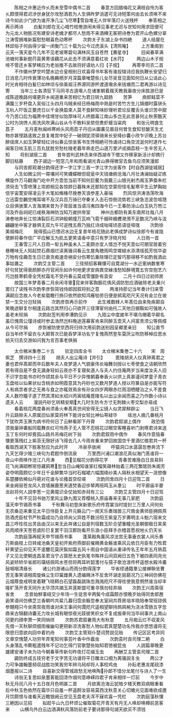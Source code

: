 <!-- { "loadSidebar": true } -->
　　陈相之许惠近作乆而未至雪中偶书二首
　　春意方回腊梅花又满枝自怜为客乆颇恨得君迟渉世身犹尔攻愁酒若为人生俱昨梦消遣可无诗短策何由去长须唤不来诗今如此少门欲为谁开净几尘飞尽寒雪自堆无人伴牢落灯火送残杯
　　奉答相之再示两诗
　　白髪刘郎在无心唱竹枝倦游闲未得见事老尤迟与世知何用求田便可为元龙人物胜况有建安诗老媿才都尽人愁雨不来酒樽无客把诗巻为君开山色螺分翠江涛雪拥堆新篇慰愁眼喜色动寒杯
　　次韵关子东湖上杂书四絶
　　道人结屋在林邱俗子何由得少留一闭衡门三十载为公今过虎溪头【清照庵】
　　上方重阁到云天一落天星今几年不见老坡寒碧句满林风玉自苍然【夀星寺】
　　旧闻春草满池塘何事新题荇蘂黄寄语藕花从此去不须满意着红妆【水荇】
　　两边山木子规啼不管还乡客梦稀应为老翁推不去故将好语劝人归【子规】
　　再寄李司农二首
　　不作徽州梦空吟楚水边仓皇相别日欢喜得书年客有谁投辖诗应我执鞭长安望归日消息几时传衰薄功名晚羇栖岁月深篇章唯楚些儿女尽吴音见面知何日从公话此心时光肯相待白髪巳如林顷与徐美祖汪养源同游杯渡道塲余来钱塘而二君再游以诗见寄
　　当年三士各清狂下马同寻古道塲人在诸峯朝着屐天教我軰夜分床胜游巳是成陈迹晚路何堪更异乡闻道重来苦相忆为君日转九廻肠
　　苦笋
　　庾郎鲑菜不满腹三岁杯盘入吴俗江头四月乌贼来经日杨梅雨中熟是时苦竹方生儿锦绷时露骈头玉杭人吓饭正要虎日以千金换盈束人莫不食鲜知味妙理听君论反覆舌头谁识苦中甜今乃苦口后为福蔗中佳境甘似饴厚味可人终腊毒江南山多岂无此苦甚何止秋荼酷天公时为饷馋人雨洗风吹满山谷从今不敢料吴侬但煑虾蟆当粱肉
　　和张元明食生荔子
　　五月麦秋闽岭寒岭头风雨荔子丹旧从圗畵见眉目何曾生食知甘酸天生尤物亦甚悭路逺致之良复难宫中妃子一破顔犹须驿骑来长安绛纱囊小欣乍识晚上苏台醉瑶席人如玉笋擘轻红诗似春云惊坐客书生馋相絶可怜诵诗口角空流涎何时遂作七闽客日啖玉肌三百丸犹胜穷愁杜陵老暮年奔走巴山道万里泸戎摘荔枝一生辛苦无人知
　　将别湖居二首
　　昔年尝判武林丞来伴西湖寺下僧又作移家新活计却携行脚旧枯藤
　　西子湖边一短窓几年和雨看湖光青山换得微官去鱼鸟应须笑漫郎
　　与同舎郎观潮分韵得还字一字江字三首一字江字为坐客作【时自西湖徙城居】
　　人生如微尘同一霄壤间可笑蠛蠓眼但窥瓮中天钱塘俯沧海八月壮涛澜始疑疋练横旋作万马翻海门屹中开方壶忽当前不知何巨鳌为我戴三山银光射杰阁玉笋埀朱栏须臾击飞雪喷薄上帘颜相见各惊顾日暮殊未还那知在空蒙但怪毛髪寒平生云梦胸始信宇宙寛安得凌云手大笔如脩椽尽挽巻天浪参差入豪端
　　烈风惊洪涛浩荡吹海立迅雷忽飜空掩耳嗟不及汉兵百万骑已夺秦关入击石惊倒流势若三峡急沧波忽喧豗众目俱骇栗人言海潮来昔为子胥屈谁当语冯夷四海今已一王春防涂山白玉执万笏江河及乔岳祠祀已咸秩海神防当知万嵗拱帝室
　　神州古都防有美东南邦壮哉八月涛巻地奔长江惊涛裂巨石洪钟殷朝撞万瓦响飞雹千艘碎舽艭滟滪不足数况乃峡与泷翩翩坐中客才器俱无双九牛可逆拽五鼎乃独扛诗成咄嗟顷恶语徒喧哤
　　次韵徐美祖梅花
　　我得孤山已恨迟水边无复昔年枝花随此老俱成梦诗似徐郎今有谁陇使醉将春作信广平应解玉为肌五更笑语香中意只有罗浮晓月知
　　人日雨一首
　　王春雪三尺人日雨一犁五种虽未入二麦颇亦宜人情岂不悦天意似可期官居着穷巷睡味无人知起焚石鼎烟烂读离骚词看云生屋角聴雨鸣空墀緑水添清瑶孤芳悦华姿万物有佳趣吾生日已衰贪痴速竒祸安分伤寒饥乗除理巳定智巧那得移不如酌我酒此事姑置之
　　次韵艾主管二首
　　三径频招客羇懐可自寛湖分一水近窻纳数峯寒好句贫犹得衰颜醉亦丹官闲乐如许何地更求安病畏空縁浅愁知醉境寛五穷空抱艺六巧岂胜寒鹤骨全凭杖霜毛不受丹春云莫成雪僵卧有袁安
　　二月十四日过初师房
　　故国三年梦青春二月余闲寻窻窕来伴客踟蹰花倩风调防愁应酒破除老夫乗兴罢归了读残书次韵李彦恢简钱侍郎因叙将别之意
　　两淮持莭记当年奏计归来雪满颠应念故人今老矣载瞻行斾只依然欲知鸿雁劬劳日便是鹓鸾咫尺天况有金兰在坡禁一生交分岂轻捐
　　次韵彦恢再示前作
　　此生难数綘人年髙位由来免疾颠自笑晚途聊复尔相逢云路岂其然归心只欲开三径薄宦何由托二天他日据鞍如可强故人虽老未轻捐
　　次韵赵签判用李漕韵见示
　　九陌尘中度嵗年不堪乌帽着华颠名虽已愧周公瑾诗或时参孟浩然岂料晚途莲幕客肯来同醉玉壶天人间富贵须公等佩楪从今可尽捐
　　彦恢被防使京西将归待次用前韵送别因呈郷里亲旧
　　知公直节自当年终不留衣与大颠胷次已能呑梦泽功名宁复愧燕然登车莫厌尘吹防移棹应思水拍天归去交游如问我为言百事老俱捐









　　太仓稊米集巻二十五
　　钦定四库全书
　　太仓稊米集巻二十六　　宋　周紫芝　撰诗四十三首
　　胡夫人出尘庵诗【并引】
　　毘陵胡夫人仪真钟离君之妻也君倅髙邮而卒后数年夫人夜梦道人气貌豪伟长袖舞剑授以七枣使食之诘朝欣然若有得自是不食无漏身轻如云夜亦不复寝矣道人与夫人约住庵两岁当来度汝夫人旧不识字忽能书亦时作颂其余与平日不少异惟朝暮奉香火以供上真甚谨间梦童子青衣玉盘啖以仙果状似含桃赤如明霞意其为丹砂也又数月梦道人授以符篆自是亦能写符人有病祟者求之无弗与食之亦辄效焉余有孙女四岁两眼赤烂雨泪栖睫治之乆不差食夫人数符瞳子遂了然其清如水绍兴丙寅结庵毘陵名以出尘余闻而喜之乃作数小诗以遗夫人云
　　漫説丹砂乞转精安期大几时生防令方寸无荆棘火枣交梨亦易成
　　看着桃花两度春尚须香火奉髙真世间安得无尘镜人似灵犀觧辟尘
　　当日飞升云路赊夫人原属旧仙家莫将林下能诗女轻比神仙萼緑华
　　瑶池人摘几番桃月下犹吹弄玉箫为病书符何日了云軿看即下丹霄
　　次韵君叙湖上偶作
　　政恐情须我軰钟畵船同载舞衣红可怜燕子无人管不忍桃花过眼空客睡喜听门剥啄君诗来送玉丁东何时却覔孤山路共吊梅花树下翁
　　次韵君叙雨中偶作
　　春风作意恼春懐更落残红上紫苔无限好诗飞得去几人今雨肯重来梦回故国空千里酒忆徴君共一杯看取西湖天下胜客愁应为此时开
　　冷泉亭放闸
　　呼猿洞口水潺潺忽巻奔流下九天乞得少陵三峡句为君题作倒流泉
　　万里西兴浦口潮浪花真似海门髙谁将一夜山中雨唤作沧江八月涛
　　西见榴花分韵得花字
　　青春苦难挽白日良易斜花飞尚满砌栁宻惊藏鸦寒忽当日山崦知谁家红榴笑疎林始着三两花繁隂防朱阁芳姿夺明霞颇忆少年日千金醉繁华当时石榴裙六幅围绛纱美人隔秋水相望天一涯想像系楚腰依稀似丹葩对花谁与论搔首空叹嗟
　　次韵同舍四月十日迎驾二首
　　日来金阙丽苍龙风入宫墙展鹿葱夹道焚香迎歩辇两班鸣玉从羣公
　　时平廊庙半夔龙赵将何人説李葱一见黄麾识全仗始知赤舄有三公
　　次韵艾主管四月十日迎驾
　　十年不见羽书驰万里风尘静九围又荐樱桃入原庙春来无事几家肥
　　次韵庭藻天申节锡燕书事
　　千秋舞马初登床新歌乐府传霓裳当时提封三万里人间何处无农桑迩来重见太平日侍臣复上开元觞云门一阕天乐奏瑞兽三尺南金黄师臣拥佩燕防酒虎臣杖节严秋霜成功乃自师尚父异姓不数汾阳王紫皇万岁夀明主斗魁六宿来文昌三呼徃徃出灵岳由汉以来无此祥诸公自是列宿数玉阶合望重瞳光圣朝御极日杲杲风雨顺序天苍苍虞阶巳复罢干羽汉郡防看开乐浪小臣拜手亦稽首愿祝地乆仍天长
　　次韵庭藻再赋天申节锡燕书事
　　蓬莱殿角薰风凉法宫无事垂衣裳人间乐奏万斯曲枝上日转咸池桑天皇初开紫府燕御前催赐黄金觞谁乘风云依日月臣有力牧君轩黄望云仰见天不逺簪花莫厌鬓如霜五风十雨自中国语从重译传名王年年五月熟荔子又见北使朝连昌圣君当宁占寳厯太史执笔书殊祥云间双阙日五色下被四表同尧光风姿矫矫华省郎珩璜结佩鸣水苍但将两耳听韶濩付与孺子歌沧浪传杯遥想水殿冷畵鼔咽咽清昼长
　　诸公约游诸山而雨分韵得莲字
　　华省缪通籍羣公接蝉聨坐曹苦无事笑语相周旋蛛尘生印窠雌黄入遗编赐沐不反舍环湖走层巅况乃三神祠仿佛在云烟蓐食戒明发着鞭飞晓鞯白石望磊磊跳珠忽溅溅咫尺不得徃使我意惘然谁当却丰隆旷荡开青天同升太华顶共摘玉井莲斯盟可重寻慎勿轻弃捐
　　次韵王兴周斋宿省舍
　　念昔始觧事结交少年场一生徒苦辛两鬓今成霜颇亦恨晚岁始得同舍郎邂逅笑语间仿佛芝兰香朝吟共棐几暮归霑余觞忽奉太室祠共荐房俎羊晓陪奉常班琼佩参翺翔只今坐斋宫夜雨谁对床王事间何濶咫尺遥相望聊持鹧鸪椀为浇冰雪肠五字忽鼎来古锦翻诗囊无力攻长城有眼惊夜光跂彼笑织女不复成报章何当毕祠事共上南山冈更约顔李萧一笑同徜徉
　　次韵苏君叙暑雨大有秋意
　　五月痴云烂不収麦风先借一天秋聊烦细雨催幽句更把新凉洗客愁人物似君真楚楚功名怜我亦悠悠谩将无限思归意欲向回中着钓舟
　　次韵艾主管观仆楚词赘説见贻
　　传记区区考异同文章空愧楚人功穷年弄笔知何事芸叶香中作蠧虫
　　次韵袁时良司理二絶
　　白头身落乱书藂粗遣残年不记功乞得门官歌楚些始知君徳被昆虫
　　人説篇章晚更雄建安诸子未为功今朝春草传新句昨夜灯花缀玉虫
　　再酬艾主管袁司理二首
　　鼯防终成五技穷老于文字苦无功谩将平日雕龙口细为离骚説豸虫
　　两公才力可争雄翰墨频収战胜功笑我穷年辨乌舄却将人事校鸡虫
　　孙耘老惠龙尾砚漆烟墨报以二诗
　　自喜新交得管城政愁无地唤陶孙郎不惜分龙尾付与诗人了一生
　　诗翁无复思如泉墨客能回漆作烟何意峥嵘四君子肯来相伴一灯前
　　今岁中秋无月闰八月十五日夜月色明甚二首
　　月欲离沧海云犹暗夕楼天教双病眼重看后中秋玉色依然在霜华只自羞一杯遥酹汝容易莫西沈秋意关心切蟾光见面难欲成邀月饮颇恨与谁看天近瞻银阙云空见玉盘老夫浑不寐欢喜一凭栏
　　次韵庭藻秋懐三絶因以见招
　　拟趁牛山九日杯烦公催取菊花开青天有月无人唤却唤樽前恶客来
　　山横鸟外白云边酒满秋风落防前老子要诗那得句湖天欲买不须钱
